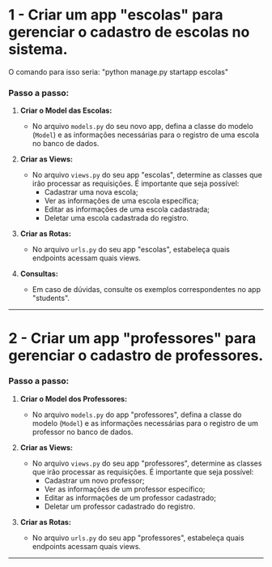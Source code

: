
# 1 - Criar um app "escolas" para gerenciar o cadastro de escolas no sistema.

O comando para isso seria: "python manage.py startapp escolas"

### Passo a passo:

1. **Criar o Model das Escolas:**
   - No arquivo `models.py` do seu novo app, defina a classe do modelo (`Model`) e as informações necessárias para o registro de uma escola no banco de dados.

2. **Criar as Views:**
   - No arquivo `views.py` do seu app "escolas", determine as classes que irão processar as requisições. É importante que seja possível:
     - Cadastrar uma nova escola;
     - Ver as informações de uma escola específica;
     - Editar as informações de uma escola cadastrada;
     - Deletar uma escola cadastrada do registro.

3. **Criar as Rotas:**
   - No arquivo `urls.py` do seu app "escolas", estabeleça quais endpoints acessam quais views.

4. **Consultas:**
   - Em caso de dúvidas, consulte os exemplos correspondentes no app "students".

---

# 2 - Criar um app "professores" para gerenciar o cadastro de professores.

### Passo a passo:

1. **Criar o Model dos Professores:**
   - No arquivo `models.py` do app "professores", defina a classe do modelo (`Model`) e as informações necessárias para o registro de um professor no banco de dados.

2. **Criar as Views:**
   - No arquivo `views.py` do seu app "professores", determine as classes que irão processar as requisições. É importante que seja possível:
     - Cadastrar um novo professor;
     - Ver as informações de um professor específico;
     - Editar as informações de um professor cadastrado;
     - Deletar um professor cadastrado do registro.

3. **Criar as Rotas:**
   - No arquivo `urls.py` do seu app "professores", estabeleça quais endpoints acessam quais views.

---
